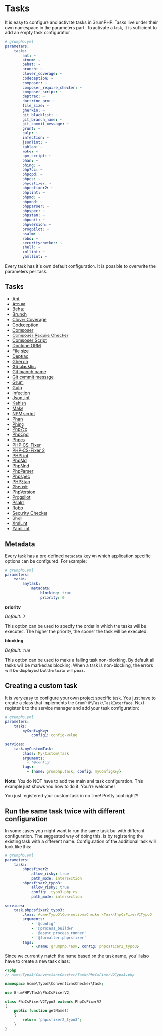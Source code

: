 # Tasks
It is easy to configure and activate tasks in GrumPHP.
Tasks live under their own namespace in the parameters part.
To activate a task, it is sufficient to add an empty task configuration:

```yaml
# grumphp.yml
parameters:
    tasks:
        ant: ~
        atoum: ~
        behat: ~
        brunch: ~
        clover_coverage: ~
        codeception: ~
        composer: ~
        composer_require_checker: ~
        composer_script: ~
        deptrac: ~
        doctrine_orm: ~
        file_size: ~
        gherkin: ~
        git_blacklist: ~
        git_branch_name: ~
        git_commit_message: ~
        grunt: ~
        gulp: ~
        infection: ~
        jsonlint: ~
        kahlan: ~
        make: ~
        npm_script: ~
        phan: ~        
        phing: ~
        php7cc: ~
        phpcpd: ~
        phpcs: ~
        phpcsfixer: ~
        phpcsfixer2: ~
        phplint: ~
        phpmd: ~
        phpmnd: ~
        phpparser: ~
        phpspec: ~
        phpstan: ~
        phpunit: ~
        phpversion: ~
        progpilot: ~
        psalm: ~    
        robo: ~
        securitychecker: ~
        shell: ~
        xmllint: ~
        yamllint: ~
```

Every task has it's own default configuration. It is possible to overwrite the parameters per task.

## Tasks

- [Ant](tasks/ant.md)
- [Atoum](tasks/atoum.md)
- [Behat](tasks/behat.md)
- [Brunch](tasks/brunch.md)
- [Clover Coverage](tasks/clover_coverage.md)
- [Codeception](tasks/codeception.md)
- [Composer](tasks/composer.md)
- [Composer Require Checker](tasks/composer_require_checker.md)
- [Composer Script](tasks/composer_script.md)
- [Doctrine ORM](tasks/doctrine_orm.md)
- [File size](tasks/file_size.md)
- [Deptrac](tasks/deptrac.md)
- [Gherkin](tasks/gherkin.md)
- [Git blacklist](tasks/git_blacklist.md)
- [Git branch name](tasks/git_branch_name.md)
- [Git commit message](tasks/git_commit_message.md)
- [Grunt](tasks/grunt.md)
- [Gulp](tasks/gulp.md)
- [Infection](tasks/infection.md)
- [JsonLint](tasks/jsonlint.md)
- [Kahlan](tasks/kahlan.md)
- [Make](tasks/make.md)
- [NPM script](tasks/npm_script.md)
- [Phan](tasks/phan.md)
- [Phing](tasks/phing.md)
- [Php7cc](tasks/php7cc.md)
- [PhpCpd](tasks/phpcpd.md)
- [Phpcs](tasks/phpcs.md)
- [PHP-CS-Fixer](tasks/phpcsfixer.md)
- [PHP-CS-Fixer 2](tasks/phpcsfixer2.md)
- [PHPLint](tasks/phplint.md)
- [PhpMd](tasks/phpmd.md)
- [PhpMnd](tasks/phpmnd.md)
- [PhpParser](tasks/phpparser.md)
- [Phpspec](tasks/phpspec.md)
- [PHPStan](tasks/phpstan.md)
- [Phpunit](tasks/phpunit.md)
- [PhpVersion](tasks/phpversion.md)
- [Progpilot](tasks/progpilot.md)
- [Psalm](tasks/psalm.md)
- [Robo](tasks/robo.md)
- [Security Checker](tasks/securitychecker.md)
- [Shell](tasks/shell.md)
- [XmlLint](tasks/xmllint.md)
- [YamlLint](tasks/yamllint.md)

## Metadata

Every task has a pre-defined `metadata` key on which application specific options can be configured.
For example:

```yaml
# grumphp.yml
parameters:
    tasks:
        anytask:
            metadata:
                blocking: true
                priority: 0
```

**priority**

*Default: 0*

This option can be used to specify the order in which the tasks will be executed.
The higher the priority, the sooner the task will be executed.


**blocking**

*Default: true*

This option can be used to make a failing task non-blocking.
By default all tasks will be marked as blocking.
When a task is non-blocking, the errors will be displayed but the tests will pass.


## Creating a custom task

It is very easy to configure your own project specific task.
You just have to create a class that implements the `GrumPHP\Task\TaskInterface`.
Next register it to the service manager and add your task configuration:

```yaml
# grumphp.yml
parameters:
    tasks:
        myConfigKey:
            config1: config-value

services:
    task.myCustomTask:
        class: My\Custom\Task
        arguments:
          - '@config'
        tags:
          - {name: grumphp.task, config: myConfigKey}
```

**Note:** You do NOT have to add the main and task configuration. This example just shows you how to do it.
You're welcome!

You just registered your custom task in no time! Pretty cool right?!


## Run the same task twice with different configuration

In some cases you might want to run the same task but with different configuration.
The suggested way of doing this, is by registering the existing task with a different name.
Configuration of the additional task will look like this:

```yaml
# grumphp.yml
parameters:
    tasks:
        phpcsfixer2:
            allow_risky: true
            path_mode: intersection
        phpcsfixer2_typo3:
            allow_risky: true
            config: .typo3.php_cs
            path_mode: intersection

services:
    task.phpcsfixer2_typo3:
        class: Acme\Typo3\ConventionsChecker\Task\PhpCsFixerV2Typo3
        arguments:
            - '@config'
            - '@process_builder'
            - '@async_process_runner'
            - '@formatter.phpcsfixer'
        tags:
            - {name: grumphp.task, config: phpcsfixer2_typo3}            
```

Since we currently match the name based on the task name, you'll also have to create a new task class:

````php
<?php
// Acme/Typo3/ConventionsChecker/Task/PhpCsFixerV2Typo3.php

namespace Acme\Typo3\ConventionsChecker\Task;

use GrumPHP\Task\PhpCsFixerV2;

class PhpCsFixerV2Typo3 extends PhpCsFixerV2
{
    public function getName()
    {
        return 'phpcsfixer2_typo3';
    }
}
````

